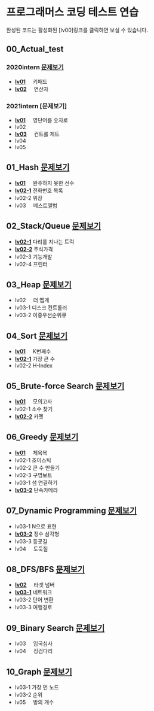 # 프로그래머스 코딩 테스트 연습

완성된 코드는 활성화된 [lv00]링크를 클릭하면 보실 수 있습니다.


## 00_Actual_test
### 2020intern [문제보기](https://tech.kakao.com/2020/07/01/2020-internship-test/)
- [**lv01**](https://github.com/euiminnn/Programmers/blob/master/00_Actual_Test/2020intern/01keypad.py)&nbsp;&nbsp;&nbsp;&nbsp; 키패드
- [**lv02**](https://github.com/euiminnn/Programmers/blob/master/00_Actual_Test/2020intern/02operator.py)&nbsp;&nbsp;&nbsp;&nbsp; 연산자
### 2021intern [문제보기]
- [**lv01**](https://github.com/euiminnn/Programmers/blob/master/00_Actual_Test/2021intern/lv01nums.py)&nbsp;&nbsp;&nbsp;&nbsp; 영단어를 숫자로
- lv02
- [**lv03**](https://github.com/euiminnn/Programmers/blob/master/00_Actual_Test/2021intern/lv03cmd.py)&nbsp;&nbsp;&nbsp;&nbsp; 컨트롤 제트
- lv04
- lv05

## 01_Hash [문제보기](https://programmers.co.kr/learn/courses/30/parts/12077)
- [**lv01**](https://github.com/euiminnn/Programmers/blob/master/01_Hash/lv01.py)&nbsp;&nbsp;&nbsp;&nbsp; 완주하지 못한 선수
- [**lv02-1**](https://github.com/euiminnn/Programmers/blob/master/01_Hash/lv02-1.py) 전화번호 목록
- lv02-2 위장
- lv03&nbsp;&nbsp;&nbsp;&nbsp; 베스트앨범

## 02_Stack/Queue [문제보기](https://programmers.co.kr/learn/courses/30/parts/12081)
- [**lv02-1**](https://github.com/euiminnn/Programmers/blob/master/02_Stack_Queue/lv02-1.py) 다리를 지나는 트럭
- [**lv02-2**](https://github.com/euiminnn/Programmers/blob/master/02_Stack_Queue/lv02-2.py) 주식가격
- lv02-3 기능개발
- lv02-4 프린터

## 03_Heap [문제보기](https://programmers.co.kr/learn/courses/30/parts/12117)
- lv02&nbsp;&nbsp;&nbsp;&nbsp; 더 맵게
- lv03-1 디스크 컨트롤러
- lv03-2 이중우선순위큐

## 04_Sort [문제보기](https://programmers.co.kr/learn/courses/30/parts/12198)
- [**lv01**](https://github.com/euiminnn/Programmers/blob/master/04_Sort/lv01.py)&nbsp;&nbsp;&nbsp;&nbsp; K번째수
- [**lv02-1**](https://github.com/euiminnn/Programmers/blob/master/04_Sort/lv02-1.py) 가장 큰 수
- lv02-2 H-Index

## 05_Brute-force Search [문제보기](https://programmers.co.kr/learn/courses/30/parts/12230)
- [**lv01**](https://github.com/euiminnn/Programmers/blob/master/05_Brute-force/lv01.py)&nbsp;&nbsp;&nbsp;&nbsp; 모의고사
- lv02-1 소수 찾기
- [**lv02-2**](https://github.com/euiminnn/Programmers/blob/master/05_Brute-force/lv02-2.py) 카펫

## 06_Greedy [문제보기](https://programmers.co.kr/learn/courses/30/parts/12244)
- [**lv01**](https://github.com/euiminnn/Programmers/blob/master/06_Greedy/lv01.py)&nbsp;&nbsp;&nbsp;&nbsp; 체육복
- lv02-1 조이스틱
- lv02-2 큰 수 만들기
- lv02-3 구명보트
- lv03-1 섬 연결하기
- [**lv03-2**](https://github.com/euiminnn/Programmers/blob/master/06_Greedy/lv03-2.py) 단속카메라

## 07_Dynamic Programming [문제보기](https://programmers.co.kr/learn/courses/30/parts/12263)
- lv03-1 N으로 표현
- [**lv03-2**](https://github.com/euiminnn/Programmers/blob/master/07_Dynamic_Programming/lv03-2.py) 정수 삼각형
- lv03-3 등굣길
- lv04&nbsp;&nbsp;&nbsp;&nbsp; 도둑질

## 08_DFS/BFS [문제보기](https://programmers.co.kr/learn/courses/30/parts/12421)
- [**lv02**](https://github.com/euiminnn/Programmers/blob/master/08_DFS_BFS/lv02.py)&nbsp;&nbsp;&nbsp;&nbsp; 타겟 넘버
- [**lv03-1**](https://github.com/euiminnn/Programmers/blob/master/08_DFS_BFS/lv03-1.py) 네트워크
- lv03-2 단어 변환
- lv03-3 여행경로

## 09_Binary Search [문제보기](https://programmers.co.kr/learn/courses/30/parts/12486)
- lv03&nbsp;&nbsp;&nbsp;&nbsp; 입국심사
- lv04&nbsp;&nbsp;&nbsp;&nbsp; 징검다리

## 10_Graph [문제보기](https://programmers.co.kr/learn/courses/30/parts/14393)
- lv03-1 가장 먼 노드
- lv03-2 순위
- lv05&nbsp;&nbsp;&nbsp;&nbsp; 방의 개수
